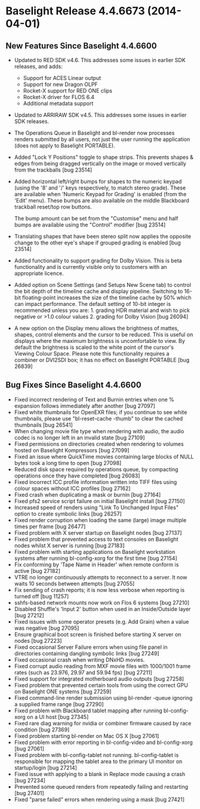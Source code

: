 # Baselight Release 4.4.6673 (2014-04-01)



## New Features Since Baselight 4.4.6600

* Updated to RED SDK v4.6. This addresses some issues in earlier SDK releases, and adds:
  * Support for ACES Linear output
  * Support for new Dragon OLPF
  * Rocket-X support for RED ONE clips
  * Rocket-X driver for FLOS 6.4
  * Additional metadata support
* Updated to ARRIRAW SDK v4.5. This addresses some issues in earlier SDK releases.
* The Operations Queue in Baselight and bl-render now processes renders submitted by all users, not just the user running the application (does not apply to Baselight PORTABLE).
* Added "Lock Y Positions" toggle to shape strips. This prevents shapes & edges from being dragged vertically on the image or moved vertically from the trackballs \[bug 23514]
*   Added horizontal left/right bumps for shapes to the numeric keypad (using the '8' and '/' keys respectively, to match stereo grade). These are available when 'Numeric Keypad for Grading' is enabled (from the 'Edit' menu). These bumps are also available on the middle Blackboard trackball reset/top row buttons.

    The bump amount can be set from the "Customise" menu and half bumps are available using the "Control" modifier \[bug 23514]
* Translating shapes that have been stereo split now applies the opposite change to the other eye's shape if grouped grading is enabled \[bug 23514]
* Added functionality to support grading for Dolby Vision. This is beta functionality and is currently visible only to customers with an appropriate licence.
* Added option on Scene Settings (and Setups New Scene tab) to control the bit depth of the timeline cache and display pipeline. Switching to 16-bit floating-point increases the size of the timeline cache by 50% which can impact performance. The default setting of 10-bit integer is recommended unless you are: 1. grading HDR material and wish to pick negative or >1.0 colour values 2. grading for Dolby Vision \[bug 26094]
* A new option on the Display menu allows the brightness of mattes, shapes, control elements and the cursor to be reduced. This is useful on displays where the maximum brightness is uncomfortable to view. By default the brightness is scaled to the white point of the cursor's Viewing Colour Space. Please note this functionality requires a combiner or DVI2SDI box; it has no effect on Baselight PORTABLE \[bug 26839]

## Bug Fixes Since Baselight 4.4.6600

* Fixed incorrect rendering of Text and Burnin entries when one % expansion follows immediately after another \[bug 27097]
* Fixed white thumbnails for OpenEXR files; if you continue to see white thumbnails, please use "bl-reset-cache -thumb" to clear the cached thumbnails \[bug 26541]
* When changing movie file type when rendering with audio, the audio codec is no longer left in an invalid state \[bug 27109]
* Fixed permissions on directories created when rendering to volumes hosted on Baselight Kompressors \[bug 27099]
* Fixed an issue where QuickTime movies containing large blocks of NULL bytes took a long time to open \[bug 27098]
* Reduced disk space required by operations queue, by compacting operations once they have completed \[bug 26083]
* Fixed incorrect ICC profile information written into TIFF files using colour spaces without ICC profiles \[bug 27162]
* Fixed crash when duplicating a mask or burnin \[bug 27164]
* Fixed pfs2 service script failure on initial Baselight install \[bug 27150]
* Increased speed of renders using "Link To Unchanged Input Files" option to create symbolic links \[bug 26257]
* Fixed render corruption when loading the same (large) image multiple times per frame \[bug 26477]
* Fixed problem with X server startup on Baselight nodes \[bug 27137]
* Fixed problem that prevented access to text consoles on Baselight nodes whilst X server is running \[bug 27183]
* Fixed problem with starting applications on Baselight workstation systems after running bl-config-xorg for the first time \[bug 27154]
* Fix conforming by 'Tape Name in Header' when remote conform is active \[bug 27182]
* VTRE no longer continuously attempts to reconnect to a server. It now waits 10 seconds between attempts \[bug 27055]
* Fix sending of crash reports; it is now less verbose when reporting is turned off \[bug 11257]
* sshfs-based network mounts now work on Flos 6 systems \[bug 27210]
* Disabled Shuffle's 'Input 2' button when used in an Inside/Outside layer \[bug 27212]
* Fixed issues with some operator presets (e.g. Add Grain) when a value was negative \[bug 27095]
* Ensure graphical boot screen is finished before starting X server on nodes \[bug 27223]
* Fixed occasional Server Failure errors when using file panel in directories containing dangling symbolic links \[bug 27249]
* Fixed occasional crash when writing DNxHD movies.
* Fixed corrupt audio reading from MXF movie files with 1000/1001 frame rates (such as 23.976, 29.97 and 59.94 fps) \[bug 27211]
* Fixed support for integrated motherboard audio outputs \[bug 27258]
* Fixed problem that prevented certain tools from using the correct GPU on Baselight ONE systems \[bug 27259]
* Fixed command-line render submission using bl-render -queue ignoring a supplied frame range \[bug 27290]
* Fixed problem with Blackboard tablet mapping after running bl-config-xorg on a UI host \[bug 27345]
* Fixed rare diag warning for nvidia or combiner firmware caused by race condition \[bug 27369]
* Fixed problem starting bl-render on Mac OS X \[bug 27061]
* Fixed problem with error reporting in bl-config-video and bl-config-xorg \[bug 27061]
* Fixed problem with bl-config-tablet not running. bl-config-tablet is responsible for mapping the tablet area to the primary UI monitor on startup/login \[bug 27214]
* Fixed issue with applying to a blank in Replace mode causing a crash \[bug 27234]
* Prevented some queued renders from repeatedly failing and restarting \[bug 27401]
* Fixed "parse failed" errors when rendering using a mask \[bug 27421]
